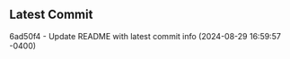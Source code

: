 
## Latest Commit
6ad50f4 - Update README with latest commit info (2024-08-29 16:59:57 -0400) <Yunxi-Zhou>
